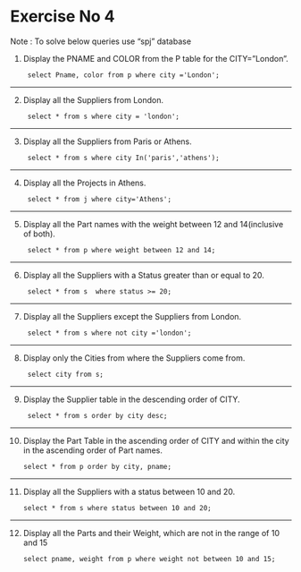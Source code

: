# Exercise No 4

Note : To solve below queries use “spj” database

1. Display the PNAME and COLOR from the P table for the CITY=”London”.

        select Pname, color from p where city ='London';
----------------------------------------------------

2. Display all the Suppliers from London.

        select * from s where city = 'london';
----------------------------------------------------

3. Display all the Suppliers from Paris or Athens.

        select * from s where city In('paris','athens');
----------------------------------------------------

4. Display all the Projects in Athens.

        select * from j where city='Athens';
----------------------------------------------------

5. Display all the Part names with the weight between 12 and 14(inclusive of both).

        select * from p where weight between 12 and 14;

----------------------------------------------------

6. Display all the Suppliers with a Status greater than or equal to 20.

        select * from s  where status >= 20;

----------------------------------------------------

7. Display all the Suppliers except the Suppliers from London.

        select * from s where not city ='london';

----------------------------------------------------

8. Display only the Cities from where the Suppliers come from.

        select city from s;

----------------------------------------------------

9. Display the Supplier table in the descending order of CITY.

        select * from s order by city desc;

----------------------------------------------------

10. Display the Part Table in the ascending order of CITY and within the city in the ascending order of Part names.

        select * from p order by city, pname; 

----------------------------------------------------

11. Display all the Suppliers with a status between 10 and 20.

        select * from s where status between 10 and 20;
        
----------------------------------------------------

12. Display all the Parts and their Weight, which are not in the range of 10 and 15

        select pname, weight from p where weight not between 10 and 15;
